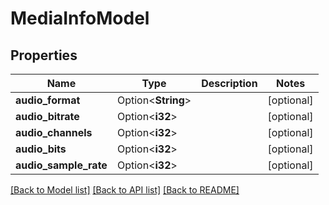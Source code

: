 # MediaInfoModel

## Properties

Name | Type | Description | Notes
------------ | ------------- | ------------- | -------------
**audio_format** | Option<**String**> |  | [optional]
**audio_bitrate** | Option<**i32**> |  | [optional]
**audio_channels** | Option<**i32**> |  | [optional]
**audio_bits** | Option<**i32**> |  | [optional]
**audio_sample_rate** | Option<**i32**> |  | [optional]

[[Back to Model list]](../README.md#documentation-for-models) [[Back to API list]](../README.md#documentation-for-api-endpoints) [[Back to README]](../README.md)


